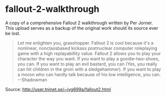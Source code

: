 # fallout-2-walkthrough

A copy of a comprehensive Fallout 2 walkthrough written by Per Jorner. This upload serves as a backup of the original work should its source ever be lost.

> Let me enlighten you, grasshopper. Fallout 2 is cool because it's a nonlinear, nonclassbased kickass postnuclear computer roleplaying game with a high replayabillity value. Fallout 2 allows you to play your character the way you want. If you want to play a goodie-two-shoes, you can. If you want to play an evil bastard, you can (Yes, you really can hit children in the groin with a sledgehammer). If you want to play a moron who can hardly talk because of his low intelligence, you can.
--Shadowman

Source: http://user.tninet.se/~jyg699a/fallout2.html
